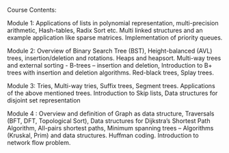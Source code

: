 Course Contents:


Module 1:
Applications of lists in polynomial representation, multi-precision arithmetic, Hash-tables, Radix
Sort etc. Multi linked structures and an example application like sparse matrices. Implementation
of priority queues.

Module 2:
Overview of Binary Search Tree (BST), Height-balanced (AVL) trees, insertion/deletion and
rotations. Heaps and heapsort.
Multi-way trees and external sorting - B-trees – insertion and deletion, Introduction to B+ trees
with insertion and deletion algorithms. Red-black trees, Splay trees.

Module 3:
Tries, Multi-way tries, Suffix trees, Segment trees. Applications of the above mentioned trees.
Introduction to Skip lists, Data structures for disjoint set representation

Module 4 :
Overview and definition of Graph as data structure, Traversals (BFT, DFT, Topological Sort),
Data structures for Dijkstra’s Shortest Path Algorithm, All-pairs shortest paths, Minimum
spanning trees – Algorithms (Kruskal, Prim) and data structures. Huffman coding. Introduction
to network flow problem. 